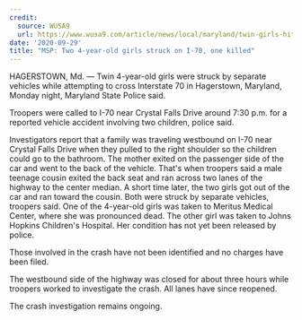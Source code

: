 ```yaml
---
credit:
  source: WUSA9
  url: https://www.wusa9.com/article/news/local/maryland/twin-girls-hit-on-i-70-in-hagerstown-one-killed/65-d6dd20df-0180-4ca3-85f6-e0b63210c695
date: '2020-09-29'
title: "MSP: Two 4-year-old girls struck on I-70, one killed"
---
```

HAGERSTOWN, Md. — Twin 4-year-old girls were struck by separate vehicles while attempting to cross Interstate 70 in Hagerstown, Maryland, Monday night, Maryland State Police said.

Troopers were called to I-70 near Crystal Falls Drive around 7:30 p.m. for a reported vehicle accident involving two children, police said.

Investigators report that a family was traveling westbound on I-70 near Crystal Falls Drive when they pulled to the right shoulder so the children could go to the bathroom. The mother exited on the passenger side of the car and went to the back of the vehicle. That's when troopers said a male teenage cousin exited the back seat and ran across two lanes of the highway to the center median. A short time later, the two girls got out of the car and ran toward the cousin. Both were struck by separate vehicles, troopers said.  One of the 4-year-old girls was taken to Meritus Medical Center, where she was pronounced dead. The other girl was taken to Johns Hopkins Children's Hospital. Her condition has not yet been released by police.

Those involved in the crash have not been identified and no charges have been filed.

The westbound side of the highway was closed for about three hours while troopers worked to investigate the crash. All lanes have since reopened.

The crash investigation remains ongoing.
